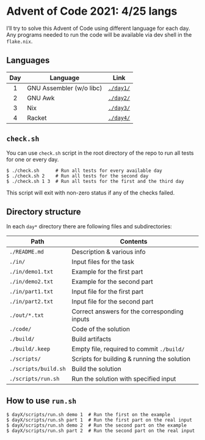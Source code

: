 # Advent of Code 2021: 4/25 langs

I’ll try to solve this Advent of Code using different language for each day.
Any programs needed to run the code will be available via dev shell in the `flake.nix`.

## Languages

| Day | Language                 | Link               |
| :-: | ------------------------ | ------------------ |
|  1  | GNU Assembler (w/o libc) | [`./day1/`](/day1) |
|  2  | GNU Awk                  | [`./day2/`](/day2) |
|  3  | Nix                      | [`./day3/`](/day3) |
|  4  | Racket                   | [`./day4/`](/day4) |

## `check.sh`

You can use `check.sh` script in the root directory of the repo to run all tests for one or every day.

```
$ ./check.sh      # Run all tests for every available day
$ ./check.sh 2    # Run all tests for the second day
$ ./check.sh 1 3  # Run all tests for the first and the third day
```

This script will exit with non-zero status if any of the checks failed.

## Directory structure

In each `day*` directory there are following files and subdirectories:

|  Path                | Contents                                     |
| -------------------- | -------------------------------------------- |
| `./README.md`        | Description & various info                   |
| `./in/`              | Input files for the task                     |
| `./in/demo1.txt`     | Example for the first part                   |
| `./in/demo2.txt`     | Example for the second part                  |
| `./in/part1.txt`     | Input file for the first part                |
| `./in/part2.txt`     | Input file for the second part               |
| `./out/*.txt`        | Correct answers for the corresponding inputs |
| `./code/`            | Code of the solution                         |
| `./build/`           | Build artifacts                              |
| `./build/.keep`      | Empty file, required to commit `./build/`    |
| `./scripts/`         | Scripts for building & running the solution  |
| `./scripts/build.sh` | Build the solution                           |
| `./scripts/run.sh`   | Run the solution with specified input        |

## How to use `run.sh`

```
$ dayX/scripts/run.sh demo 1  # Run the first on the example
$ dayX/scripts/run.sh part 1  # Run the first part on the real input
$ dayX/scripts/run.sh demo 2  # Run the second part on the example
$ dayX/scripts/run.sh part 2  # Run the second part on the real input
```
